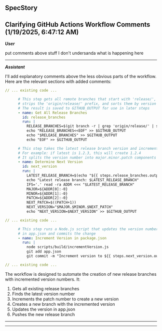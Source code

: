 ## SpecStory

## Clarifying GitHub Actions Workflow Comments (1/19/2025, 6:47:12 AM)

_**User**_

put comments above stuff I don't undersanda what is happening here

---

_**Assistant**_

I'll add explanatory comments above the less obvious parts of the workflow. Here are the relevant sections with added comments:

```yaml:.github/workflows/create-new-release.yml
// ... existing code ...

      # This step gets all remote branches that start with 'release/',
      # strips the 'origin/release/' prefix, and sorts them by version number.
      # The result is saved to GITHUB_OUTPUT for use in later steps
      - name: Get All Release Branches
        id: release_branches
        run: |
          RELEASE_BRANCHES=$(git branch -r | grep 'origin/release/' | sed 's|origin/release/||' | sort -V)
          echo "RELEASE_BRANCHES<<EOF" >> $GITHUB_OUTPUT
          echo "$RELEASE_BRANCHES" >> $GITHUB_OUTPUT
          echo "EOF" >> $GITHUB_OUTPUT

      # This step takes the latest release branch version and increments the patch number
      # For example: if latest is 1.2.3, this will create 1.2.4
      # It splits the version number into major.minor.patch components using IFS
      - name: Determine Next Version
        id: next_version
        run: |
          LATEST_RELEASE_BRANCH=$(echo "${{ steps.release_branches.outputs.RELEASE_BRANCHES }}" | tail -n1)
          echo "Latest release branch: $LATEST_RELEASE_BRANCH"
          IFS='.' read -ra ADDR <<< "$LATEST_RELEASE_BRANCH"
          MAJOR=${ADDR[0]:-0}
          MINOR=${ADDR[1]:-0}
          PATCH=${ADDR[2]:-0}
          NEXT_PATCH=$((PATCH+1))
          NEXT_VERSION="$MAJOR.$MINOR.$NEXT_PATCH"
          echo "NEXT_VERSION=$NEXT_VERSION" >> $GITHUB_OUTPUT

// ... existing code ...

      # This step runs a Node.js script that updates the version number
      # in app.json and commits the change
      - name: Increment Version in package.json
        run: |
          node scripts/build/incrementVersion.js
          git add app.json
          git commit -m "Increment version to ${{ steps.next_version.outputs.NEXT_VERSION }}"

// ... existing code ...
```

The workflow is designed to automate the creation of new release branches with incremented version numbers. It:
1. Gets all existing release branches
2. Finds the latest version number
3. Increments the patch number to create a new version
4. Creates a new branch with the incremented version
5. Updates the version in app.json
6. Pushes the new release branch

---



---

